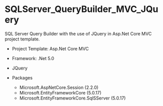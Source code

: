 # SQLServer_QueryBuilder_MVC_JQuery
SQL Server Query Builder with the use of JQuery in Asp.Net Core MVC project template.

- Project Template: Asp.Net Core MVC
- Framework: .Net 5.0
- JQuery 

- Packages
	- Microsoft.AspNetCore.Session (2.2.0)
	- Microsoft.EntityFrameworkCore (5.0.17)
	- Microsoft.EntityFrameworkCore.SqlSServer (5.0.17)
